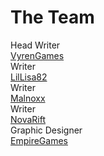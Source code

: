# The Team

<div id="team-box" class="flowbox">
  <div class='team wave -one'></div>
  <div class='team wave -two'></div>
  <div class='team wave -three'></div>
  <div class="divTable">
    <div class="divTableBody">
      <div class="divTableRow">
        <div class="divTableCell">Head Writer</div>
        <div class="divTableCell"><a href="https://www.twitter.com/VyrenGames">VyrenGames</a></div>
      </div>
      <div class="divTableRow">
        <div class="divTableCell">Writer</div>
        <div class="divTableCell"><a href="">LilLisa82</a></div>
      </div>
      <div class="divTableRow">
        <div class="divTableCell">Writer</div>
        <div class="divTableCell"><a href="https://twitter.com/Malnoxxtv">Malnoxx</a></div>
      </div>
      <div class="divTableRow">
        <div class="divTableCell">Writer</div>
        <div class="divTableCell"><a href="https://twitter.com/NovaRift">NovaRift</a></div>
      </div>
      <div class="divTableRow">
        <div class="divTableCell">Graphic Designer</div>
        <div class="divTableCell"><a href="https://twitter.com/EmpireGamesCA">EmpireGames</a></div>
      </div>
    </div>
  </div>
</div>

